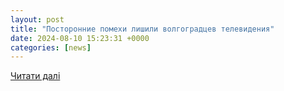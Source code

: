 ```yaml
---
layout: post
title: "Посторонние помехи лишили волгоградцев телевидения"
date: 2024-08-10 15:23:31 +0000
categories: [news]
---
```


[Читати далі](https://bloknot-volgograd.ru/news/postoronnie-pomekhi-lishili-volgogradtsev-televide-1762291)
